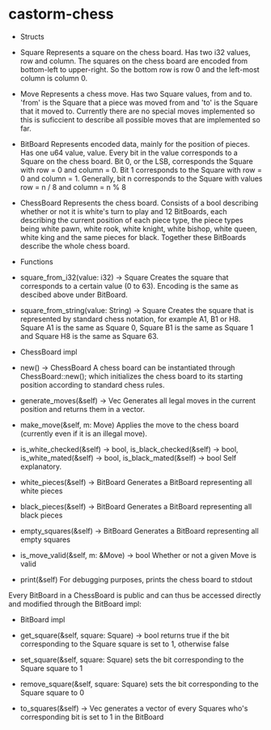 ﻿# castorm-chess
 
 * Structs
 
 - Square
 Represents a square on the chess board. Has two i32 values, row and column. The squares on the chess board are encoded from bottom-left to upper-right. So the bottom row is row 0 and the left-most column is column 0.
 
 - Move
 Represents a chess move. Has two Square values, from and to. 'from' is the Square that a piece was moved from and 'to' is the Square that it moved to. Currently there are no special moves implemented so this is suficcient to describe all possible moves that are implemented so far.
 
 - BitBoard
 Represents encoded data, mainly for the position of pieces. Has one u64 value, value. Every bit in the value corresponds to a Square on the chess board. Bit 0, or the LSB, corresponds the Square with row = 0 and column = 0. Bit 1 corresponds to the Square with row = 0 and column = 1. Generally, bit n corresponds to the Square with values row = n / 8 and column = n % 8
 
 - ChessBoard
 Represents the chess board. Consists of a bool describing whether or not it is white's turn to play and 12 BitBoards, each describing the current position of each piece type, the piece types being white pawn, white rook, white knight, white bishop, white queen, white king and the same pieces for black. Together these BitBoards describe the whole chess board. 
 
 
 * Functions
 
 - square_from_i32(value: i32) -> Square
 Creates the square that corresponds to a certain value (0 to 63). Encoding is the same as descibed above under BitBoard.
 
 - square_from_string(value: String) -> Square
 Creates the square that is represented by standard chess notation, for example A1, B1 or H8. Square A1 is the same as Square 0, Square B1 is the same as Square 1 and Square H8 is the same as Square 63.
 
 
 * ChessBoard impl
 
 - new() -> ChessBoard
 A chess board can be instantiated through ChessBoard::new(); which initializes the chess board to its starting position according to standard chess rules.
 
 - generate_moves(&self) -> Vec<Move>
 Generates all legal moves in the current position and returns them in a vector.
 
 - make_move(&self, m: Move) 
 Applies the move to the chess board (currently even if it is an illegal move).
 
 - is_white_checked(&self) -> bool, is_black_checked(&self) -> bool, is_white_mated(&self) -> bool, is_black_mated(&self) -> bool
 Self explanatory.
 
 - white_pieces(&self) -> BitBoard
 Generates a BitBoard representing all white pieces
 
 - black_pieces(&self) -> BitBoard
 Generates a BitBoard representing all black pieces
 
 - empty_squares(&self) -> BitBoard
 Generates a BitBoard representing all empty squares
 
 - is_move_valid(&self, m: &Move) -> bool
 Whether or not a given Move is valid
 
 - print(&self)
 For debugging purposes, prints the chess board to stdout
 
 Every BitBoard in a ChessBoard is public and can thus be accessed directly and modified through the BitBoard impl:
 
 * BitBoard impl
 
 - get_square(&self, square: Square) -> bool
 returns true if the bit corresponding to the Square square is set to 1, otherwise false
 
 - set_square(&self, square: Square)
 sets the bit corresponding to the Square square to 1
 
 - remove_square(&self, square: Square)
 sets the bit corresponding to the Square square to 0
 
 - to_squares(&self) -> Vec<Squares>
 generates a vector of every Squares who's corresponding bit is set to 1 in the BitBoard

